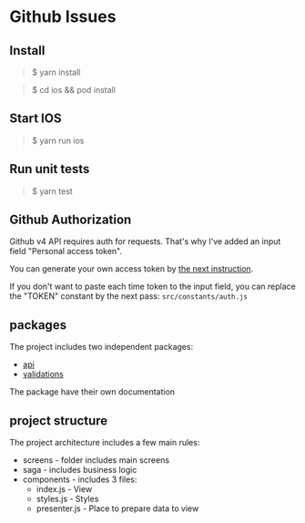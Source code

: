 # Github Issues

## Install

> \$ yarn install

> \$ cd ios && pod install

## Start IOS

> \$ yarn run ios

## Run unit tests

> \$ yarn test

## Github Authorization

Github v4 API requires auth for requests.
That's why I've added an input field "Personal access token".

You can generate your own access token by [the next instruction](https://docs.github.com/en/github/authenticating-to-github/creating-a-personal-access-token).

If you don't want to paste each time token to the input field, you can replace the "TOKEN" constant by the next pass: `src/constants/auth.js`

## packages

The project includes two independent packages:

- [api](./src/packages/api/README.md)
- [validations](./src/packages/validations/README.md)

The package have their own documentation

## project structure

The project architecture includes a few main rules:

- screens - folder includes main screens
- saga - includes business logic
- components - includes 3 files:
  - index.js - View
  - styles.js - Styles
  - presenter.js - Place to prepare data to view
